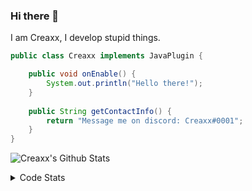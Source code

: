 ### Hi there 👋

I am Creaxx, I develop stupid things. 

```java
public class Creaxx implements JavaPlugin {

    public void onEnable() {
        System.out.println("Hello there!");
    }
    
    public String getContactInfo() {
        return "Message me on discord: Creaxx#0001";
    }
}
```
![Creaxx's Github Stats](https://github-readme-stats-creaxxogs-projects.vercel.app/api?username=CreaxxOG&show_icons=true&theme=dark&count_private=true)

<details>
  <summary>Code Stats</summary>

<!--START_SECTION:waka-->

```txt
Java             6 hrs 44 mins   ████████████████████▓░░░░   82.44 %
XML              55 mins         ██▓░░░░░░░░░░░░░░░░░░░░░░   11.30 %
Kotlin           15 mins         ▓░░░░░░░░░░░░░░░░░░░░░░░░   03.13 %
YAML             12 mins         ▓░░░░░░░░░░░░░░░░░░░░░░░░   02.48 %
SQL              2 mins          ░░░░░░░░░░░░░░░░░░░░░░░░░   00.47 %
```

<!--END_SECTION:waka-->
</details>
